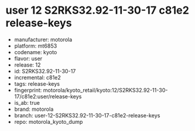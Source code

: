 # user 12 S2RKS32.92-11-30-17 c81e2 release-keys
- manufacturer: motorola
- platform: mt6853
- codename: kyoto
- flavor: user
- release: 12
- id: S2RKS32.92-11-30-17
- incremental: c81e2
- tags: release-keys
- fingerprint: motorola/kyoto_retail/kyoto:12/S2RKS32.92-11-30-17/c81e2:user/release-keys
- is_ab: true
- brand: motorola
- branch: user-12-S2RKS32.92-11-30-17-c81e2-release-keys
- repo: motorola_kyoto_dump
